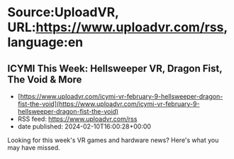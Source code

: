 # Source:UploadVR, URL:https://www.uploadvr.com/rss, language:en

## ICYMI This Week: Hellsweeper VR, Dragon Fist, The Void &amp; More
 - [https://www.uploadvr.com/icymi-vr-february-9-hellsweeper-dragon-fist-the-void](https://www.uploadvr.com/icymi-vr-february-9-hellsweeper-dragon-fist-the-void)
 - RSS feed: https://www.uploadvr.com/rss
 - date published: 2024-02-10T16:00:28+00:00

Looking for this week's VR games and hardware news? Here's what you may have missed.


